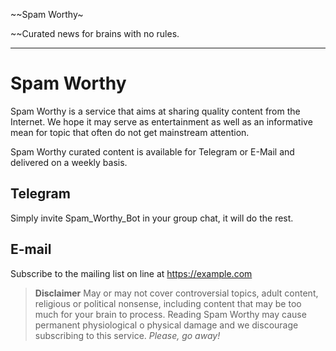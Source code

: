 ~~Spam Worthy~

~~Curated news for brains with no rules.

---

# Spam Worthy
Spam Worthy is a service that aims at sharing quality content from the Internet.
We hope it may serve as entertainment as well as an informative mean for topic that often do not get mainstream attention.

Spam Worthy curated content is available for Telegram or E-Mail and delivered on a weekly basis.

## Telegram

Simply invite Spam_Worthy_Bot in your group chat, it will do the rest.

## E-mail

Subscribe to the mailing list on line at https://example.com 

> **Disclaimer**  May or may not cover controversial topics, adult content, religious or political nonsense,  including content that may be too much for your brain to process. 
> Reading Spam Worthy may cause permanent physiological o physical damage and we discourage subscribing to this service.
> _Please, go away!_
